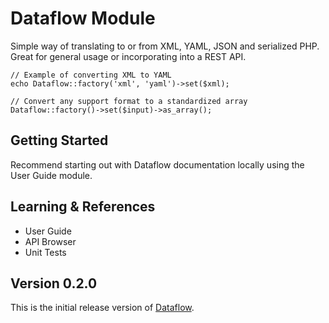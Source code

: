 # Dataflow Module

Simple way of translating to or from XML, YAML, JSON and serialized PHP. Great for general 
usage or incorporating into a REST API.

	// Example of converting XML to YAML
	echo Dataflow::factory('xml', 'yaml')->set($xml);
	
	// Convert any support format to a standardized array
	Dataflow::factory()->set($input)->as_array();

## Getting Started

Recommend starting out with Dataflow documentation locally using the User Guide module.

## Learning & References

- User Guide
- API Browser
- Unit Tests

## Version 0.2.0

This is the initial release version of [Dataflow](https://github.com/michealmorgan/kohana-dataflow).